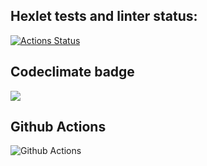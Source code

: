 ## Hexlet tests and linter status:
[![Actions Status](https://github.com/mmolostvova/frontend-project-lvl1/workflows/hexlet-check/badge.svg)](https://github.com/mmolostvova/frontend-project-lvl1/actions)

## Codeclimate badge
<a href="https://codeclimate.com/github/codeclimate/codeclimate/maintainability"><img src="https://api.codeclimate.com/v1/badges/a99a88d28ad37a79dbf6/maintainability" /></a>

## Github Actions
![Github Actions](https://github.com/mmolostvova/frontend-project-lvl1/.github/workflows/superlinter.yml/badge.svg)
